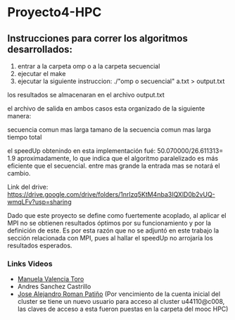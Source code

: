 # Proyecto4-HPC
## Instrucciones para correr los algoritmos desarrollados:

1. entrar a la carpeta omp o a la carpeta secuencial
2. ejecutar el make
3. ejecutar la siguiente instruccion: ./"omp o secuencial" a.txt > output.txt

los resultados se almacenaran en el archivo output.txt

el archivo de salida en ambos casos esta organizado de la siguiente manera:

secuencia comun mas larga
tamano de la secuencia comun mas larga
tiempo total

el speedUp obtenindo en esta implementación fué: 50.070000/26.611313= 1.9 aproximadamente, lo que indica que el algoritmo paralelizado es más eficiente que el secuencial. entre mas grande la entrada mas se notará el cambio.

Link del drive: https://drive.google.com/drive/folders/1nrIzq5KtM4nba3IQXlD0b2vUQ-wmqLFv?usp=sharing

Dado que este proyecto se define como fuertemente acoplado, al aplicar el MPI no se obtienen resultados óptimos por su funcionamiento y por la definición de este. Es por esta razón que no se adjuntó en este trabajo la sección relacionada con MPI, pues al hallar el speedUp no arrojaría los resultados esperados.

### Links Videos
- [Manuela Valencia Toro]( https://web.microsoftstream.com/video/b5b524c4-79db-4f37-a3e7-70970745859e)
- Andres Sanchez Castrillo
- [Jose Alejandro Roman Patiño](https://web.microsoftstream.com/video/931cdfb2-6f9a-4171-bf0a-2733cef82bdc) (Por vencimiento de la cuenta inicial del cluster se tiene un nuevo usuario para acceso al cluster u44110@c008, las claves de acceso a esta fueron puestas en la carpeta del mooc HPC)
